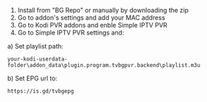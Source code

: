 1. Install from "BG Repo" or manually by downloading the zip
2. Go to addon's settings and add your MAC address
3. Go to Kodi PVR addons and enble Simple IPTV PVR
4. Go to Simple IPTV PVR settings and:

  a) Set playlist path:
  
    your-kodi-userdata-folder\addon_data\plugin.program.tvbgpvr.backend\playlist.m3u
  
  b) Set EPG url to:
  
    https://is.gd/tvbgepg
